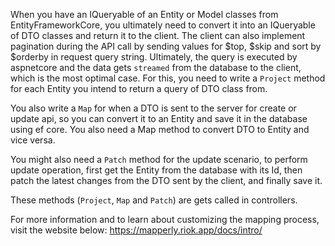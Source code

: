 ﻿When you have an IQueryable of an Entity or Model classes from EntityFrameworkCore, 
you ultimately need to convert it into an IQueryable of DTO classes and return it to the client.
The client can also implement pagination during the API call by sending values for $top, $skip and sort by $orderby in request query string.
Ultimately, the query is executed by aspnetcore and the data gets `streamed` from the database to the client, which is the most optimal case.
For this, you need to write a `Project` method for each Entity you intend to return a query of DTO class from.

You also write a `Map` for when a DTO is sent to the server for create or update api,
so you can convert it to an Entity and save it in the database using ef core.
You also need a Map method to convert DTO to Entity and vice versa.

You might also need a `Patch` method for the update scenario, to perform update operation, first get the Entity from the database with its Id,
then patch the latest changes from the DTO sent by the client, and finally save it.

These methods (`Project`, `Map` and `Patch`) are gets called in controllers.

For more information and to learn about customizing the mapping process, visit the website below:
https://mapperly.riok.app/docs/intro/